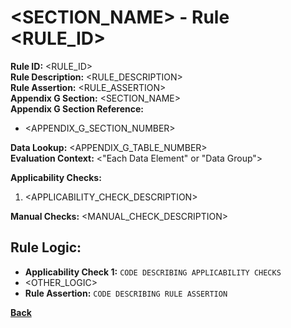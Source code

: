 # <SECTION_NAME> - Rule <RULE_ID>
**Rule ID:** <RULE_ID>  
**Rule Description:** <RULE_DESCRIPTION>  
**Rule Assertion:** <RULE_ASSERTION>  
**Appendix G Section:** <SECTION_NAME>  
**Appendix G Section Reference:**
- <APPENDIX_G_SECTION_NUMBER>  

**Data Lookup:** <APPENDIX_G_TABLE_NUMBER>  
**Evaluation Context:**  <"Each Data Element" or "Data Group">  

**Applicability Checks:** 
1. <APPLICABILITY_CHECK_DESCRIPTION>

**Manual Checks:** <MANUAL_CHECK_DESCRIPTION>  

## Rule Logic:
- **Applicability Check 1:** `CODE DESCRIBING APPLICABILITY CHECKS`  
- <OTHER_LOGIC>  
- **Rule Assertion:** `CODE DESCRIBING RULE ASSERTION`  

**[Back](_toc.md)**